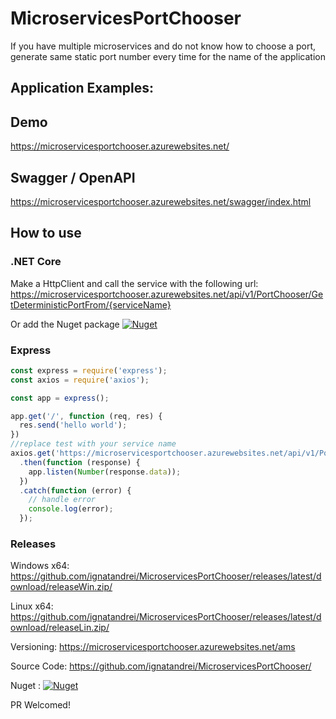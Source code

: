 # MicroservicesPortChooser
If you have multiple microservices and do not know how to choose a port, generate same static port number every time for the name of the application

## Application Examples:

## Demo 

https://microservicesportchooser.azurewebsites.net/

## Swagger / OpenAPI
https://microservicesportchooser.azurewebsites.net/swagger/index.html

## How to use

### .NET Core
Make a HttpClient and call the service with the following url:
https://microservicesportchooser.azurewebsites.net/api/v1/PortChooser/GetDeterministicPortFrom/{serviceName}

Or add the Nuget package 
<a href='https://www.nuget.org/packages/MicroservicesPortChooser/' target='_blank'>
![Nuget](https://img.shields.io/nuget/v/MicroservicesPortChooser)
</a>

### Express

```javascript
const express = require('express');
const axios = require('axios');

const app = express();

app.get('/', function (req, res) {
  res.send('hello world');
})
//replace test with your service name
axios.get('https://microservicesportchooser.azurewebsites.net/api/v1/PortChooser/GetDeterministicPortFrom/test')
  .then(function (response) {
    app.listen(Number(response.data));
  })
  .catch(function (error) {
    // handle error
    console.log(error);
  });      
```


### Releases

Windows x64: https://github.com/ignatandrei/MicroservicesPortChooser/releases/latest/download/releaseWin.zip/

Linux x64: https://github.com/ignatandrei/MicroservicesPortChooser/releases/latest/download/releaseLin.zip/

Versioning: https://microservicesportchooser.azurewebsites.net/ams

Source Code: https://github.com/ignatandrei/MicroservicesPortChooser/

Nuget : <a href='https://www.nuget.org/packages/MicroservicesPortChooser/' target='_blank'>
![Nuget](https://img.shields.io/nuget/v/MicroservicesPortChooser)
</a>


PR Welcomed!

